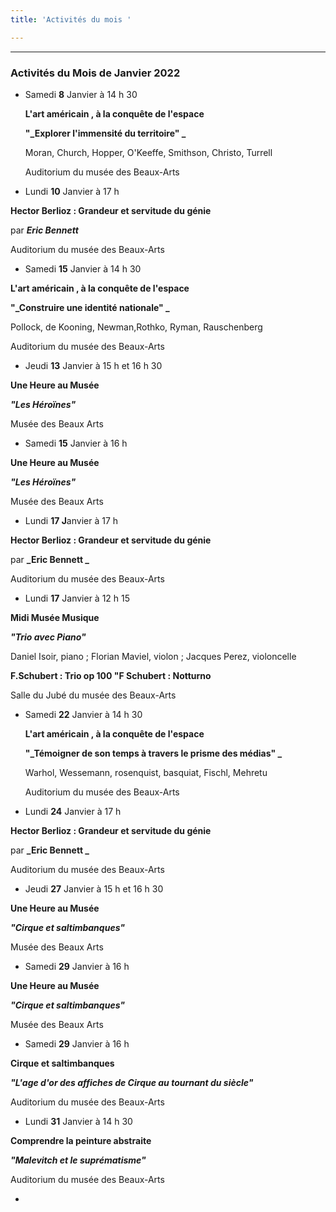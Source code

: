 ```yaml
---
title: 'Activités du mois '

---
```


***

### Activités du Mois de Janvier 2022

* Samedi **8** Janvier à 14 h 30    

    

  **L'art américain , à la conquête de l'espace**   

  **"_Explorer l'immensité du territoire"   _**

    

  Moran, Church, Hopper, O'Keeffe, Smithson, Christo, Turrell   

  Auditorium du musée des Beaux-Arts  


*   Lundi **10** Janvier à 17 h  

**Hector Berlioz : Grandeur et servitude du génie**  

par **_Eric Bennett_**  

Auditorium du musée des Beaux-Arts

*    Samedi **15** Janvier à 14 h 30    

  **L'art américain , à la conquête de l'espace**   

**"_Construire une identité nationale"   _**

  Pollock, de Kooning, Newman,Rothko, Ryman, Rauschenberg      

Auditorium du musée des Beaux-Arts   

* Jeudi **13** Janvier à 15 h et 16 h 30

**Une Heure au Musée**

**_"Les Héroïnes"_**

Musée des Beaux Arts

* Samedi **15** Janvier à  16 h

**Une Heure au Musée**

**_"Les Héroïnes"_**

Musée des Beaux Arts    

*   Lundi **17 J**anvier à 17 h  

**Hector Berlioz : Grandeur et servitude du génie**  

par **_Eric Bennett _** 

Auditorium du musée des Beaux-Arts   

* Lundi **17** Janvier à 12 h 15

**Midi Musée Musique**

**_"Trio avec Piano"_**

Daniel Isoir, piano ; Florian Maviel, violon ; Jacques Perez, violoncelle  

**F.Schubert : Trio op 100       "F Schubert : Notturno**

Salle du Jubé du musée des Beaux-Arts  

* Samedi **22** Janvier à 14 h 30    

    

  **L'art américain , à la conquête de l'espace**   

  **"_Témoigner de son temps à travers le prisme des médias"   _**

    

  Warhol, Wessemann, rosenquist, basquiat, Fischl, Mehretu

  Auditorium du musée des Beaux-Arts    

*   Lundi **24** Janvier à 17 h  

**Hector Berlioz : Grandeur et servitude du génie**  

par **_Eric Bennett _** 

Auditorium du musée des Beaux-Arts       

* Jeudi **27** Janvier à 15 h et 16 h 30

**Une Heure au Musée**

**_"Cirque et saltimbanques"_**

Musée des Beaux Arts

* Samedi **29** Janvier à  16 h 

**Une Heure au Musée**

**_"Cirque et saltimbanques"_**

Musée des Beaux Arts

* Samedi **29** Janvier à  16 h 

**Cirque et saltimbanques**  

**_"L'age d'or des affiches de Cirque au tournant du siècle"_**  

Auditorium du musée des Beaux-Arts  

* Lundi **31** Janvier à 14 h 30

**Comprendre la peinture abstraite**

**_"Malevitch et le suprématisme"_**

Auditorium du musée des Beaux-Arts  

* 

 

 

 